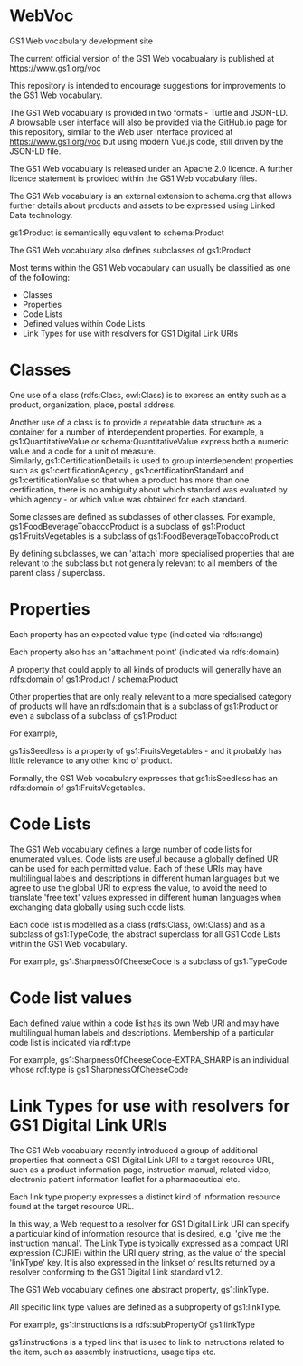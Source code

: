 # WebVoc
GS1 Web vocabulary development site

The current official version of the GS1 Web vocabualary is published at https://www.gs1.org/voc

This repository is intended to encourage suggestions for improvements to the GS1 Web vocabulary.

The GS1 Web vocabulary is provided in two formats - Turtle and JSON-LD.
A browsable user interface will also be provided via the GitHub.io page for this repository, similar to the Web user interface provided at https://www.gs1.org/voc but using modern Vue.js code, still driven by the JSON-LD file.

The GS1 Web vocabulary is released under an Apache 2.0 licence.  A further licence statement is provided within the GS1 Web vocabulary files.

The GS1 Web vocabulary is an external extension to schema.org that allows further details about products and assets to be expressed using Linked Data technology.

gs1:Product is semantically equivalent to schema:Product

The GS1 Web vocabulary also defines subclasses of gs1:Product




Most terms within the GS1 Web vocabulary can usually be classified as one of the following:

* Classes
* Properties
* Code Lists
* Defined values within Code Lists
* Link Types for use with resolvers for GS1 Digital Link URIs


# Classes

One use of a class (rdfs:Class, owl:Class) is to express an entity such as a product, organization, place, postal address.

Another use of a class is to provide a repeatable data structure as a container for a number of interdependent properties.
For example, a gs1:QuantitativeValue  or schema:QuantitativeValue express both a numeric value and a code for a unit of measure.  
Similarly, gs1:CertificationDetails is used to group interdependent properties such as gs1:certificationAgency , gs1:certificationStandard and gs1:certificationValue so that when a product has more than one certification, there is no ambiguity about which standard was evaluated by which agency - or which value was obtained for each standard.

Some classes are defined as subclasses of other classes.
For example, 
gs1:FoodBeverageTobaccoProduct is a subclass of gs1:Product
gs1:FruitsVegetables  is a subclass of gs1:FoodBeverageTobaccoProduct

By defining subclasses, we can 'attach' more specialised properties that are relevant to the subclass but not generally relevant to all members of the parent class / superclass.

# Properties
Each property has an expected value type (indicated via rdfs:range)

Each property also has an 'attachment point' (indicated via rdfs:domain)

A property that could apply to all kinds of products will generally have an rdfs:domain of gs1:Product / schema:Product

Other properties that are only really relevant to a more specialised category of products will have an rdfs:domain that is a subclass of gs1:Product or even a subclass of a subclass of gs1:Product

For example, 

gs1:isSeedless is a property of gs1:FruitsVegetables - and it probably has little relevance to any other kind of product.

Formally, the GS1 Web vocabulary expresses that gs1:isSeedless has an rdfs:domain of gs1:FruitsVegetables.

# Code Lists
The GS1 Web vocabulary defines a large number of code lists for enumerated values.
Code lists are useful because a globally defined URI can be used for each permitted value.  Each of these URIs may have multilingual labels and descriptions in different human languages but we agree to use the global URI to express the value, to avoid the need to translate 'free text' values expressed in different human languages when exchanging data globally using such code lists.

Each code list is modelled as a class (rdfs:Class, owl:Class) and as a subclass of gs1:TypeCode, the abstract superclass for all GS1 Code Lists within the GS1 Web vocabulary.

For example,
gs1:SharpnessOfCheeseCode is a subclass of gs1:TypeCode

# Code list values
Each defined value within a code list has its own Web URI and may have multilingual human labels and descriptions.  Membership of a particular code list is indicated via rdf:type

For example,
gs1:SharpnessOfCheeseCode-EXTRA_SHARP is an individual whose rdf:type is gs1:SharpnessOfCheeseCode

# Link Types for use with resolvers for GS1 Digital Link URIs
The GS1 Web vocabulary recently introduced a group of additional properties that connect a GS1 Digital Link URI to a target resource URL, such as a product information page, instruction manual, related video, electronic patient information leaflet for a pharmaceutical etc.  

Each link type property expresses a distinct kind of information resource found at the target resource URL.  

In this way, a Web request to a resolver for GS1 Digital Link URI can specify a particular kind of information resource that is desired, e.g. 'give me the instruction manual'.  The Link Type is typically expressed as a compact URI expression (CURIE) within the URI query string, as the value of the special 'linkType' key.  It is also expressed in the linkset of results returned by a resolver conforming to the GS1 Digital Link standard v1.2.

The GS1 Web vocabulary defines one abstract property, gs1:linkType.  

All specific link type values are defined as a subproperty of gs1:linkType.

For example,
gs1:instructions is a rdfs:subPropertyOf  gs1:linkType  

gs1:instructions is a typed link that is used to link to instructions related to the item, such as assembly instructions, usage tips etc.



